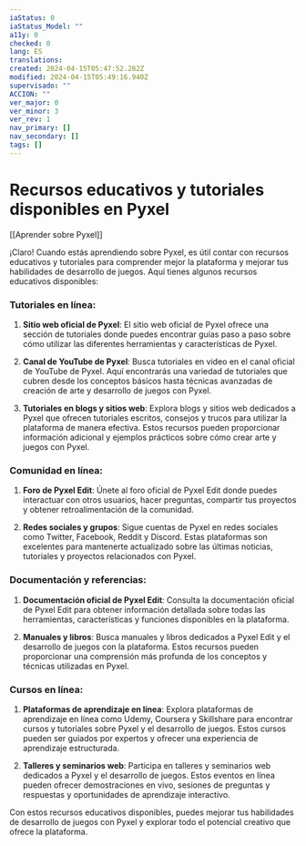 ```yaml
---
iaStatus: 0
iaStatus_Model: ""
a11y: 0
checked: 0
lang: ES
translations: 
created: 2024-04-15T05:47:52.282Z
modified: 2024-04-15T05:49:16.940Z
supervisado: ""
ACCION: ""
ver_major: 0
ver_minor: 3
ver_rev: 1
nav_primary: []
nav_secondary: []
tags: []
---
```

# Recursos educativos y tutoriales disponibles en Pyxel

[[Aprender sobre Pyxel]]

¡Claro! Cuando estás aprendiendo sobre Pyxel, es útil contar con recursos educativos y tutoriales para comprender mejor la plataforma y mejorar tus habilidades de desarrollo de juegos. Aquí tienes algunos recursos educativos disponibles:

### Tutoriales en línea:

1. **Sitio web oficial de Pyxel**: El sitio web oficial de Pyxel ofrece una sección de tutoriales donde puedes encontrar guías paso a paso sobre cómo utilizar las diferentes herramientas y características de Pyxel.

2. **Canal de YouTube de Pyxel**: Busca tutoriales en video en el canal oficial de YouTube de Pyxel. Aquí encontrarás una variedad de tutoriales que cubren desde los conceptos básicos hasta técnicas avanzadas de creación de arte y desarrollo de juegos con Pyxel.

3. **Tutoriales en blogs y sitios web**: Explora blogs y sitios web dedicados a Pyxel que ofrecen tutoriales escritos, consejos y trucos para utilizar la plataforma de manera efectiva. Estos recursos pueden proporcionar información adicional y ejemplos prácticos sobre cómo crear arte y juegos con Pyxel.

### Comunidad en línea:

1. **Foro de Pyxel Edit**: Únete al foro oficial de Pyxel Edit donde puedes interactuar con otros usuarios, hacer preguntas, compartir tus proyectos y obtener retroalimentación de la comunidad.

2. **Redes sociales y grupos**: Sigue cuentas de Pyxel en redes sociales como Twitter, Facebook, Reddit y Discord. Estas plataformas son excelentes para mantenerte actualizado sobre las últimas noticias, tutoriales y proyectos relacionados con Pyxel.

### Documentación y referencias:

1. **Documentación oficial de Pyxel Edit**: Consulta la documentación oficial de Pyxel Edit para obtener información detallada sobre todas las herramientas, características y funciones disponibles en la plataforma.

2. **Manuales y libros**: Busca manuales y libros dedicados a Pyxel Edit y el desarrollo de juegos con la plataforma. Estos recursos pueden proporcionar una comprensión más profunda de los conceptos y técnicas utilizadas en Pyxel.

### Cursos en línea:

1. **Plataformas de aprendizaje en línea**: Explora plataformas de aprendizaje en línea como Udemy, Coursera y Skillshare para encontrar cursos y tutoriales sobre Pyxel y el desarrollo de juegos. Estos cursos pueden ser guiados por expertos y ofrecer una experiencia de aprendizaje estructurada.

2. **Talleres y seminarios web**: Participa en talleres y seminarios web dedicados a Pyxel y el desarrollo de juegos. Estos eventos en línea pueden ofrecer demostraciones en vivo, sesiones de preguntas y respuestas y oportunidades de aprendizaje interactivo.

Con estos recursos educativos disponibles, puedes mejorar tus habilidades de desarrollo de juegos con Pyxel y explorar todo el potencial creativo que ofrece la plataforma.